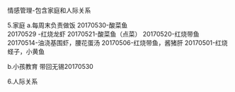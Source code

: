 情感管理-包含家庭和人际关系

5.家庭
a.每周末负责做饭
    20170530-酸菜鱼<br>
    20170529 -红烧龙虾
    20170521-酸菜鱼（点菜）
    20170520-红烧带鱼
    20170514-油浇基围虾，腰花蛋汤
    20170506-红烧带鱼，酱猪肝
    20170501-红烧蛏子，小黄鱼
    
b.小孩教育
    带回无锡20170530
    
6.人际关系   






